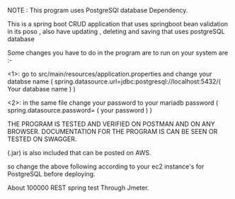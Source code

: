 NOTE : This program uses PostgreSQl database Dependency.

This is a spring boot CRUD application that uses springboot bean validation in its poso , also have updating , deleting and saving that uses postgreSQL database

Some changes you have to do in the program are to run on your system are :-

<1>: go to src/main/resources/application.properties and change your databse name ( spring.datasource.url=jdbc:postgresql://localhost:5432/( Your database name )  )

<2>: in the same file change your password to your mariadb password ( spring.datasource.password= ( your password )  )

THE PROGRAM IS TESTED AND VERIFIED ON POSTMAN AND ON ANY BROWSER. DOCUMENTATION FOR THE PROGRAM IS CAN BE SEEN OR TESTED ON SWAGGER.

(.jar) is also included that can be posted on AWS.

so change the above following according to your ec2 instance's for PostgreSQL before deploying.

About 100000 REST spring test Through Jmeter.
